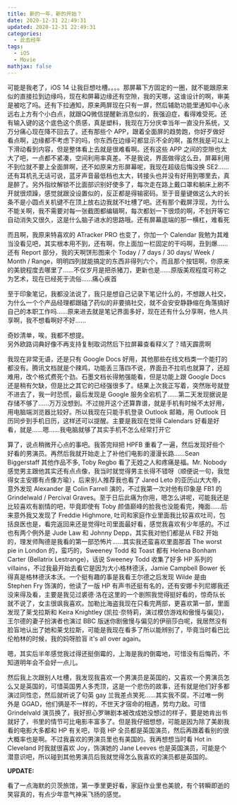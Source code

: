 ```yaml
---
title: 新的一年，新的开始？
date: 2020-12-31 22:49:31
updated: 2020-12-31 22:49:31
categories:
  - 此去经年
tags:
  - iOS
  - Movie
mathjax: false
---
```


<!--
吐槽全面屏+iOS 14
按捺不住吐槽的洪荒之力
买错手机脑子里进的水
体内的洪荒之力
霉倒多了会转运吗

Productivity
tag: 逆光
categories: Backlighting

2021/1/15 14:34 Category 逆光
2021/2/23 11:16am Tue, 一点都不紧密
 -->

可能是我老了，iOS 14 让我巨想吐槽。。。。那屏幕下方固定的一圈，就不能跟原来似的直接拉到边缘吗，现在和屏幕边缘还有空隙，我的天哪，这谁设计的啊，审美是被吃了吗。还有下拉通知，原来两屏现在只有一屏，然后辅助功能里通知中心永远右上方有个小白点，就跟QQ微信提醒新消息似的，我强迫症，看得难受死。还有输入键的这个底色这个质感，真是塑料，我现在万分庆幸当年一直没升系统，又万分痛心现在降不回去了。还有那些个 APP，跟着全面屏的趋势跑，你好歹做好看点啊，边缘都不考虑下的吗，你东西在边缘可都显示不全的啊，虽然我是可以上下滑动看到内容，但是整体看上去就是很难看啊。还有这些 APP 之间的空隙也太大了吧，一点都不紧凑，空间利用率真差。不是我说，界面做得这么丑，屏幕利用不到位就不要上全面屏啊，还不如原来方形屏幕呢，我现在超级后悔没换 SE2……还有耳机孔无话可说，蓝牙声音最低档也太大，转接头也并没有好用到哪里去，真是醉了。另外指纹解锁不比面部识别好使多了，每次走在路上戴口罩和躺床上刷不开就很烦躁，感觉就跟没设置似的，反正都是得输密码。至于音量键做这么大的长条不是小圆点关机键不在顶上放右边我就不吐槽了吧。还有那个截屏浮现，为什么不能关啊，我不需要对每一张截图都编辑啊，每次都划一下很烦的啊，不划开等它自动消失又很久，这是什么脑子进水的思路哦。还有屏幕底端的那一横杠，难看死

而且啊，我原来特喜欢的 ATracker PRO 也变了，你加一个 Calendar 我勉为其难当没看见吧，其实根本用不到，还有啊，你上面加一栏固定的干吗啊，丑到爆……还有 Report 部分，我的天啊饼形图来个 Today / 7 days / 30 days/ Week / Month / Range，明明四列就能搞定的东西非得列六个，而且那个按钮啊，你原来的美貌程度去哪里了……不仅岁月是把杀猪刀，更新也是……原版美观程度可称之为艺术，现在已经死于流俗……痛心疾首
<!--可以称之为是-->

至于印象笔记，我都没法说了，我只是想自己记录下笔记什么的，不想跟人社交，为什么一个个产品经理都跟磕了药似的非要搞社交，就不会安安静静缩在角落搞好自己的本职工作吗……原来进去就是笔记界面多好，现在还有什么分享啊，他人共享啊，我不想看啊好不好……

<!--
奇妙清单，唉，我都不想说了。
奇妙清单，唉，我都不想提。
上海就是我的倒霉地
-->
奇妙清单，唉，我都不想提。  
另外欧路词典好像不再支持复制取词然后下拉屏幕查看释义了？晴天霹雳啊

我现在非常无语，还是只有 Google Docs 好用，其他那些在线文档类一个能打的都没有。腾讯文档就是个辣鸡，功能丢三落四不说，界面丑不拉叽也就算了，还超难用，改个格式费死个劲。石墨文档长得勉强能看，但是功能上跟 Google Docs 还是稍有欠缺，但是比之其它的已经强很多了。结果上次我正写着，突然账号就登不进去了，我一时恐慌，最后发现是 Google 服务全宕机了……第二天发现据说是存储不够了……万万没想到。不过抛开这个还算靠谱，就是手机有时候不太好用，用电脑端浏览器比较好。所以我现在只能手机登录 Outlook 邮箱，用 Outlook 日历同步到手机日历，这样还可以提醒。主要是我现在觉得 Calendars 好看是好看，就是……嗯……我电脑就够了其实手机不怎么经常打开它

算了，说点稍微开心点的事吧。我答完辩把 HPFB 重看了一遍，然后发现好些个好看的男演员。再然后我就开始走上了补他们电影的漫漫长路……Sean Biggerstaff 其他作品不多, Toby Regbo 看了无姓之人和疼痛是福。Mr. Nobody 感觉男主跟他其实还有点点像，我当时就觉得男主长得不错呀（顺便说一句，我觉得女主安娜有点像方瑜），后来别人推荐我也看了 Jared Leto 的亚历山大大帝，意外发现 Alexander 是 Colin Farrell 演的，不过我第一次对他有印象是 FB1 的 Grindelwald / Percival Graves。至于日后此痛为你用，嗯怎么讲呢，可能我还是比较喜欢有剧情的吧，毕竟即使有 Toby 颜值巅峰的脸我也没能看完，掩面……后来意外我又发现了 Freddie Highmore, 吐司和家庭作业里面我比较喜欢吐司，包括良医也是，看完返回来还是觉得吐司里面最好看，感觉我喜欢有少年感的。不过也有两个例外是 Jude Law 和 Johnny Depp，其实我对他们都是从 FB2 开始的，理发师陶德是我看的第一部恐怖片……其实我还蛮喜欢里面那首 The worst pie in London 的，蛮巧的，Sweeney Todd 和 Toast 都有 Helena Bonham Carter (Bellatrix Lestrange)，话说 Sweeney Todd 收集了好多 HP 系列的 villains，不过我最开始去看它是因为大小格林德沃，Jamie Campbell Bower 长得真是格林德沃本沃。一个挺有趣的事是我看王尔德之后发现 Wilde 是由 Stephen Fry 饰演的，他读了一版 HP 有声书还挺有名的，还有安娜卡列尼娜我还没来得及看，主要是我见过裘德·洛在这里的一个剧照我觉得挺好看的，惊奇队长就不说了，女主很飒我喜欢。加勒比海盗我现在只看完两部，更喜欢第一部，里面发现了莱戈拉斯和 Keira Knightley (凯拉·奈特莉，演过模仿游戏和傲慢与偏见)，王尔德的妻子扮演者也演过 BBC 版迷你剧傲慢与偏见的伊丽莎白呢，我居然没有脸盲地认出了她和莱戈拉斯，可能是我现在看多了所以能辨别了，毕竟当时看巴比伦柏林的时候，我的妈呀脸盲 it's all over again。

嗯，其实后半年感觉我过得还挺倒霉的，上海是我的倒霉地，可惜没有后悔药，不知道明年会不会好一点儿。

然后我上次跟别人吐槽，我发现我喜欢一个男演员是英国的，又喜欢一个男演员怎么又是英国的，可惜英国男人多秃顶，这是一个悲伤的故事，还有就是他们好多都演过同性恋，然后就听说了句英 gay 兰我差点笑死……其实我不腐，不过唯一例外是 GGAD，他们俩是不一样的，不世天才宿命的相遇，势均力敌。可惜 Grindelvald 演员换了，我好担心罗琳剧本被改成她没想过的样子，要是她肯出书就好了，书里的情节可比电影丰富多了。但是我仔细想想，可能是因为除了美剧我看的电影大多都和 HP 有关吧，毕竟 HP 全员都是英国演员，然后再跟着看别的很大概率也是啊。不过我喜欢的男演员里也有美国的。我再想想当时看 Hot in Cleveland 时我就很喜欢 Joy，饰演她的 Jane Leeves 也是英国演员，可能是个潜意识吧，所以碰到其他男演员后我就觉得怎么我喜欢的演员都是英国的。

<!--
2021/1/23 -- 2021/1/24 12:25pm Sun
GGAD，他们俩是不一样的，不世天才宿命般的相遇，势均力敌。可惜
-->

**UPDATE:**
<!-- 2021/4/30 19:57pm Fri 太少年 -->
<!-- 2021/5/1 9:13am Sat 有个稍瞬即逝的笑容真的神采飞扬, 转瞬即逝,稍纵即逝 -->
看了一点海默的贝茨旅馆，第一季里更好看，家庭作业里也美貌，有个转瞬即逝的笑容真的，有点少年意气神采飞扬的感觉。
